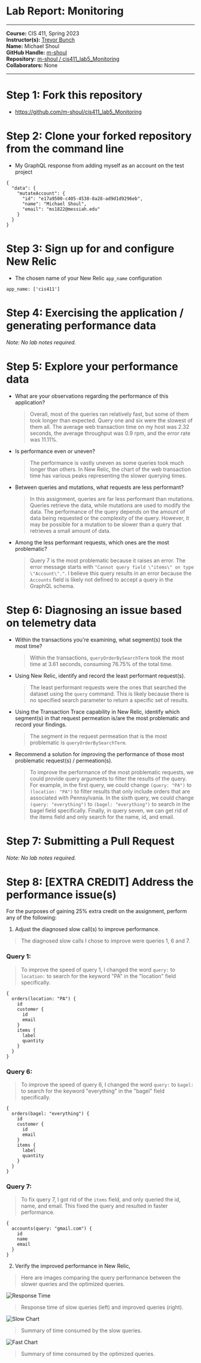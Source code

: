 # Lab Report: Monitoring
___
**Course:** CIS 411, Spring 2023  
**Instructor(s):** [Trevor Bunch](https://github.com/trevordbunch)  
**Name:** Michael Shoul  
**GitHub Handle:** [m-shoul](https://github.com/m-shoul)  
**Repository:** [m-shoul / cis411_lab5_Monitoring](https://github.com/m-shoul/cis411_lab5_Monitoring)  
**Collaborators:** None
___

# Step 1: Fork this repository
* https://github.com/m-shoul/cis411_lab5_Monitoring

# Step 2: Clone your forked repository from the command line
- My GraphQL response from adding myself as an account on the test project
```
{
  "data": {
    "mutateAccount": {
      "id": "e17a9500-c405-4538-8a28-ad9d1d9296eb",
      "name": "Michael Shoul",
      "email": "ms1822@messiah.edu"
    }
  }
}
```

# Step 3: Sign up for and configure New Relic
* The chosen name of your New Relic ```app_name``` configuration
```
app_name: ['cis411']
```

# Step 4: Exercising the application / generating performance data

_Note: No lab notes required._

# Step 5: Explore your performance data
* What are your observations regarding the performance of this application? 
  > Overall, most of the queries ran relatively fast, but some of them took longer than expected. Query one and six were the slowest of them all. The average web transaction time on my host was 2.32 seconds, the average throughput was 0.9 rpm, and the error rate was 11.11%.
* Is performance even or uneven? 
  > The performance is vastly uneven as some queries took much longer than others. In New Relic, the chart of the web transaction time has various peaks representing the slower querying times.
* Between queries and mutations, what requests are less performant? 
  > In this assignment, queries are far less performant than mutations. Queries retrieve the data, while mutations are used to modify the data. The performance of the query depends on the amount of data being requested or the complexity of the query. However, it may be possible for a mutation to be slower than a query that retrieves a small amount of data.
* Among the less performant requests, which ones are the most problematic?
  > Query 7 is the most problematic because it raises an error. The error message starts with ```"Cannot query field \"items\" on type \"Account\"."```. I believe this query results in an error because the ```Accounts``` field is likely not defined to accept a query in the GraphQL schema.

# Step 6: Diagnosing an issue based on telemetry data
* Within the transactions you're examining, what segment(s) took the most time?
  > Within the transactions, ```queryOrderBySearchTerm``` took the most time at 3.61 seconds, consuming 76.75% of the total time.
* Using New Relic, identify and record the least performant request(s).
  > The least performant requests were the ones that searched the dataset using the ```query``` command. This is likely because there is no specified search parameter to return a specific set of results. 
* Using the Transaction Trace capability in New Relic, identify which segment(s) in that request permeation is/are the most problematic and record your findings.
  > The segment in the request permeation that is the most problematic is ```queryOrderBySearchTerm```.
* Recommend a solution for improving the performance of those most problematic request(s) / permeation(s).
  > To improve the performance of the most problematic requests, we could provide query arguments to filter the results of the query. For example, in the first query, we could change ```(query: "PA")``` to ```(location: "PA")``` to filter results that only include orders that are associated with Pennsylvania. In the sixth query, we could change ```(query: "everything")``` to ```(bagel: "everything")``` to search in the bagel field specifically. Finally, in query seven, we can get rid of the items field and only search for the name, id, and email.

# Step 7: Submitting a Pull Request
_Note: No lab notes required._

# Step 8: [EXTRA CREDIT] Address the performance issue(s)
For the purposes of gaining 25% extra credit on the assignment, perform any of the following:
1. Adjust the diagnosed slow call(s) to improve performance. 
  > The diagnosed slow calls I chose to improve were queries 1, 6 and 7. 
  
  ### Query 1:
  > To improve the speed of query 1, I changed the word ```query:``` to ```location:``` to search for the keyword "PA" in the "location" field specifically.
```
{
  orders(location: "PA") {
    id
    customer {
      id
      email
    }
    items {
      label
      quantity
    }
  }
}
```

 ### Query 6:
  > To improve the speed of query 6, I changed the word ```query:``` to ```bagel:``` to search for the keyword "everything" in the "bagel" field specifically.
```
{
  orders(bagel: "everything") {
    id
    customer {
      id
      email
    }
    items {
      label
      quantity
    }
  }
}
```
 ### Query 7:
 > To fix query 7, I got rid of the ```items``` field, and only queried the id, name, and email. This fixed the query and resulted in faster performance.

```
{
  accounts(query: "gmail.com") {
    id
    name
    email
  }
}
```

2. Verify the improved performance in New Relic, 

> Here are images comparing the query performance between the slower queries and the optimized queries.

![Response Time](../assets/Improvements.png)
> Response time of slow queries (left) and improved queries (right).

![Slow Chart](../assets/SumSlow.png)
> Summary of time consumed by the slow queries.

![Fast Chart](../assets/SumImprove.png)
> Summary of time consumed by the optimized queries.